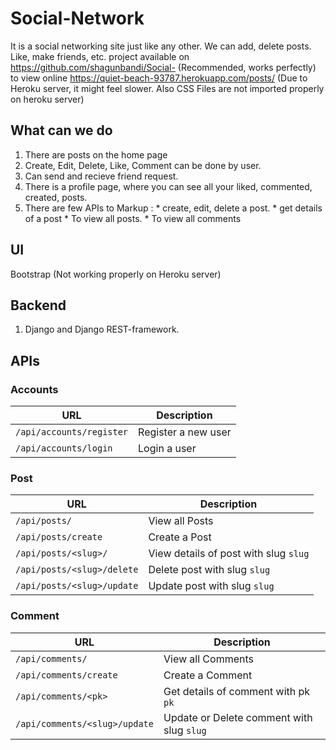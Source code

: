 # Social-Network

It is a social networking site just like any other. We can add, delete posts. Like, make friends, etc. 
project available on https://github.com/shagunbandi/Social- (Recommended, works perfectly)
to view online https://quiet-beach-93787.herokuapp.com/posts/ (Due to Heroku server, it might feel slower. Also CSS Files are not imported properly on heroku server)

## What can we do
1. There are posts on the home page
2. Create, Edit, Delete, Like, Comment can be done by user.
3. Can send and recieve friend request.
4. There is a profile page, where you can see all your liked, commented, created, posts.
5. There are few APIs to 
Markup :  * create, edit, delete a post.
          * get details of a post
          * To view all posts.
          * To view all comments    

## UI
Bootstrap
(Not working properly on Heroku server)

## Backend
1. Django and Django REST-framework.

## APIs
### Accounts


URL  | Description
------------- | -------------
`/api/accounts/register`   |   Register a new user
`/api/accounts/login` |   Login a user

### Post

URL  | Description
------------- | -------------
`/api/posts/`   |   View all Posts
`/api/posts/create` |   Create a Post
`/api/posts/<slug>/`    |   View details of post with slug `slug`
`/api/posts/<slug>/delete`  |   Delete post with slug `slug`
`/api/posts/<slug>/update`  |   Update post with slug `slug`
 
 ### Comment

URL  | Description
------------- | -------------
`/api/comments/`   |   View all Comments
`/api/comments/create` |   Create a Comment
`/api/comments/<pk>` |   Get details of comment with pk `pk`
`/api/comments/<slug>/update`  |   Update or Delete comment with slug `slug`

